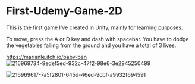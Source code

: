 # First-Udemy-Game-2D
This is the first game I've created in Unity, mainly for learning purposes.

To move, press the A or D key and dash with spacebar. You have to dodge the vegetables falling from the ground and you have a total of 3 lives.

https://marianle.itch.io/baby-ben
![216969734-9edef5ed-932c-47f2-98e6-3e2945250499](https://user-images.githubusercontent.com/124585244/216977569-704fac82-1167-42ca-8580-d7695253e6ac.png)

![216969617-7a5f2801-645d-46ed-9cbf-a9932f694591](https://user-images.githubusercontent.com/124585244/216977579-148ec370-1fef-4434-a339-d59560beba13.png)
